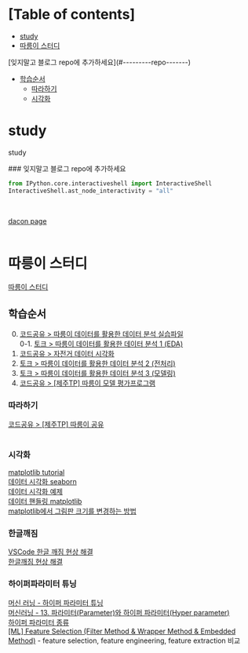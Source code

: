 # [Table of contents]
- [study](#study)
- [따릉이 스터디](#-------)
<!--->[잊지말고 블로그 repo에 추가하세요](#---------repo-------)<!--->
  * [학습순서](#----)
    + [따라하기](#----)
    + [시각화](#---)

# study
study
<br>

<!--->### 잊지말고 블로그 repo에 추가하세요<!--->


```python
from IPython.core.interactiveshell import InteractiveShell
InteractiveShell.ast_node_interactivity = "all"
```
<br>

[dacon page](https://dacon.io/competitions/official/235869/codeshare/4252?page=1&dtype=recent) <br>
<br>

# 따릉이 스터디
[따릉이 스터디](https://dacon.io/competitions/open/235576/overview/description) <br>

## 학습순서
0. [코드공유 > 따릉이 데이터를 활용한 데이터 분석 실습파일](https://dacon.io/competitions/open/235576/codeshare/1276?page=1&dtype=recent)<br>
0-1. [토크 > 따릉이 데이터를 활용한 데이터 분석 1 (EDA)](https://dacon.io/competitions/open/235576/talkboard/401060?page=1&dtype=recent) <br>
1. [코드공유 > 자전거 데이터 시각화](https://dacon.io/competitions/open/235576/codeshare/617?page=1&dtype=recent) <br>
2. [토크 > 따릉이 데이터를 활용한 데이터 분석 2 (전처리)](https://dacon.io/competitions/open/235576/talkboard/401061?page=1&dtype=recent) <br>
3. [토크 > 따릉이 데이터를 활용한 데이터 분석 3 (모델링)](https://dacon.io/competitions/open/235576/talkboard/401062?page=1&dtype=recent) <br>
4. [코드공유 > [제주TP] 따릉이 모델 평가프로그램](https://dacon.io/competitions/open/235576/codeshare/1545?page=1&dtype=recent) <br>

### 따라하기
[코드공유 > [제주TP] 따릉이 공유](https://dacon.io/competitions/open/235576/codeshare/1535?page=1&dtype=recent) <br>
<br>


### 시각화
[matplotlib tutorial](https://wikidocs.net/book/5011) <br>
[데이터 시각화 seaborn](https://wikidocs.net/86290) <br>
[데이터 시각화 예제](https://m.blog.naver.com/icbanq/222056484058) <br>
[데이터 핸들링 matplotlib](https://cool24151.tistory.com/16) <br>
[matplotlib에서 그림판 크기를 변경하는 방법](https://www.delftstack.com/ko/howto/matplotlib/how-to-change-the-figure-size-in-matplotlib/) <br>

### 한글깨짐
[VSCode 한글 깨짐 현상 해결](https://apple-py.tistory.com/entry/%EC%9B%8C%EB%93%9C-%ED%81%B4%EB%9D%BC%EC%9A%B0%EB%93%9C%EB%A5%BC-%ED%99%9C%EC%9A%A9%ED%95%9C-%EB%A6%AC%EB%B7%B0-%EB%8D%B0%EC%9D%B4%ED%84%B0-%EC%8B%9C%EA%B0%81%ED%99%94-%ED%94%84%EB%A1%9C%EC%A0%9D%ED%8A%B8-%EC%A0%9C-1%ED%8E%B8-Visual-Studio-Code%EC%97%90%EC%84%9C-Jupyter-Notebook-%EC%82%AC%EC%9A%A9%ED%95%98%EA%B8%B0) <br>
[한글깨짐 현상 해결](https://itisik.tistory.com/114)

### 하이퍼파라미터 튜닝
[머신 러닝 - 하이퍼 파라미터 튜닝](https://velog.io/@skarb4788/%EB%A8%B8%EC%8B%A0-%EB%9F%AC%EB%8B%9D-%ED%95%98%EC%9D%B4%ED%8D%BC-%ED%8C%8C%EB%9D%BC%EB%AF%B8%ED%84%B0-%ED%8A%9C%EB%8B%9D) <br>
[머신러닝 - 13. 파라미터(Parameter)와 하이퍼 파라미터(Hyper parameter)](https://bkshin.tistory.com/entry/%EB%A8%B8%EC%8B%A0%EB%9F%AC%EB%8B%9D-13-%ED%8C%8C%EB%9D%BC%EB%AF%B8%ED%84%B0Parameter%EC%99%80-%ED%95%98%EC%9D%B4%ED%8D%BC-%ED%8C%8C%EB%9D%BC%EB%AF%B8%ED%84%B0Hyper-parameter) <br>
[하이퍼 파라미터 종류](http://blog.skby.net/%ED%95%98%EC%9D%B4%ED%8D%BC%ED%8C%8C%EB%9D%BC%EB%AF%B8%ED%84%B0-hyperparameter/) <br>
[[ML] Feature Selection (Filter Method & Wrapper Method & Embedded Method)](https://wooono.tistory.com/249) - feature selection, feature engineering, feature extraction 비교<br>